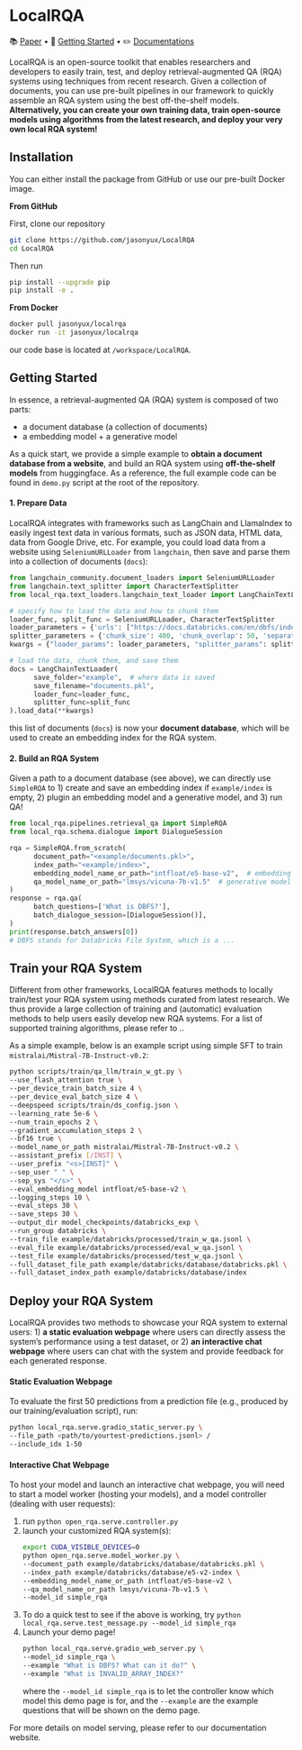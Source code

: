 # LocalRQA

:books: <a href="https://arxiv.org/abs/2403.00982">Paper</a> • :rocket: <a href="#getting-started">Getting Started</a> • :pencil2: <a href="demo/README.md">Documentations</a>

LocalRQA is an open-source toolkit that enables researchers and developers to easily train, test, and deploy retrieval-augmented QA (RQA) systems using techniques from recent research. Given a collection of documents, you can use pre-built pipelines in our framework to quickly assemble an RQA system using the best off-the-shelf models. **Alternatively, you can create your own training data, train open-source models using algorithms from the latest research, and deploy your very own local RQA system!**

## Installation

You can either install the package from GitHub or use our pre-built Docker image.

**From GitHub**

First, clone our repository

```bash
git clone https://github.com/jasonyux/LocalRQA
cd LocalRQA
```


Then run

```bash
pip install --upgrade pip
pip install -e .
```


**From Docker**

```bash
docker pull jasonyux/localrqa
docker run -it jasonyux/localrqa
```


our code base is located at ``/workspace/LocalRQA``.

## Getting Started

In essence, a retrieval-augmented QA (RQA) system is composed of two parts:

- a document database (a collection of documents)
- a embedding model + a generative model

As a quick start, we provide a simple example to **obtain a document database from a website**, and build an RQA system using **off-the-shelf models** from huggingface. As a reference, the full example code can be found in ``demo.py`` script at the root of the repository.

#### 1. Prepare Data

LocalRQA integrates with frameworks such as LangChain and LlamaIndex to easily ingest text data in various formats, such as JSON data, HTML data, data from Google Drive, etc. For example, you could load data from a website using ``SeleniumURLLoader`` from ``langchain``, then save and parse them into a collection of documents (``docs``):

```python
from langchain_community.document_loaders import SeleniumURLLoader
from langchain.text_splitter import CharacterTextSplitter
from local_rqa.text_loaders.langchain_text_loader import LangChainTextLoader

# specify how to load the data and how to chunk them
loader_func, split_func = SeleniumURLLoader, CharacterTextSplitter
loader_parameters = {'urls': ["https://docs.databricks.com/en/dbfs/index.html"]}
splitter_parameters = {'chunk_size': 400, 'chunk_overlap': 50, 'separator': "\n\n"}
kwargs = {"loader_params": loader_parameters, "splitter_params": splitter_parameters}

# load the data, chunk them, and save them
docs = LangChainTextLoader(
      save_folder="example",  # where data is saved
      save_filename="documents.pkl",
      loader_func=loader_func,
      splitter_func=split_func
).load_data(**kwargs)
```

this list of documents (``docs``) is now your **document database**, which will be used to create an embedding index for the RQA system.

#### 2. Build an RQA System

Given a path to a document database (see above), we can directly use ``SimpleRQA`` to 1) create and save an embedding index if ``example/index`` is empty, 2) plugin an embedding model and a generative model, and 3) run QA!

```python
from local_rqa.pipelines.retrieval_qa import SimpleRQA
from local_rqa.schema.dialogue import DialogueSession

rqa = SimpleRQA.from_scratch(
      document_path="<example/documents.pkl>",
      index_path="<example/index>",
      embedding_model_name_or_path="intfloat/e5-base-v2",  # embedding model
      qa_model_name_or_path="lmsys/vicuna-7b-v1.5"  # generative model
)
response = rqa.qa(
      batch_questions=['What is DBFS?'],
      batch_dialogue_session=[DialogueSession()],
)
print(response.batch_answers[0])
# DBFS stands for Databricks File System, which is a ...
```

## Train your RQA System

Different from other frameworks, LocalRQA features methods to locally train/test your RQA system using methods curated from latest research. We thus provide a large collection of training and (automatic) evaluation methods to help users easily develop new RQA systems. For a list of supported training algorithms, please refer to ..

As a simple example, below is an example script using simple SFT to train ``mistralai/Mistral-7B-Instruct-v0.2``:

```bash
python scripts/train/qa_llm/train_w_gt.py \
--use_flash_attention true \
--per_device_train_batch_size 4 \
--per_device_eval_batch_size 4 \
--deepspeed scripts/train/ds_config.json \
--learning_rate 5e-6 \
--num_train_epochs 2 \
--gradient_accumulation_steps 2 \
--bf16 true \
--model_name_or_path mistralai/Mistral-7B-Instruct-v0.2 \
--assistant_prefix [/INST] \
--user_prefix "<s>[INST]" \
--sep_user " " \
--sep_sys "</s>" \
--eval_embedding_model intfloat/e5-base-v2 \
--logging_steps 10 \
--eval_steps 30 \
--save_steps 30 \
--output_dir model_checkpoints/databricks_exp \
--run_group databricks \
--train_file example/databricks/processed/train_w_qa.jsonl \
--eval_file example/databricks/processed/eval_w_qa.jsonl \
--test_file example/databricks/processed/test_w_qa.jsonl \
--full_dataset_file_path example/databricks/database/databricks.pkl \
--full_dataset_index_path example/databricks/database/index
```

## Deploy your RQA System

LocalRQA provides two methods to showcase your RQA system to external users: 1) **a static evaluation webpage** where users can directly assess the system’s performance using a test dataset, or 2) **an interactive chat webpage** where users can chat with the system and provide feedback for each generated response.

#### Static Evaluation Webpage

To evaluate the first 50 predictions from a prediction file (e.g., produced by our training/evaluation script), run:

```bash
python local_rqa.serve.gradio_static_server.py \
--file_path <path/to/yourtest-predictions.jsonl> /
--include_idx 1-50
```

#### Interactive Chat Webpage

To host your model and launch an interactive chat webpage, you will need to start a model worker (hosting your models), and a model controller (dealing with user requests):

1. run `python open_rqa.serve.controller.py`
2. launch your customized RQA system(s):
      ```bash
      export CUDA_VISIBLE_DEVICES=0
      python open_rqa.serve.model_worker.py \
      --document_path example/databricks/database/databricks.pkl \
      --index_path example/databricks/database/e5-v2-index \
      --embedding_model_name_or_path intfloat/e5-base-v2 \
      --qa_model_name_or_path lmsys/vicuna-7b-v1.5 \
      --model_id simple_rqa
      ```
3. To do a quick test to see if the above is working, try `python local_rqa.serve.test_message.py --model_id simple_rqa`
4. Launch your demo page!
      ```bash
      python local_rqa.serve.gradio_web_server.py \
      --model_id simple_rqa \
      --example "What is DBFS? What can it do?" \
      --example "What is INVALID_ARRAY_INDEX?"
      ```
      where the `--model_id simple_rqa` is to let the controller know which model this demo page is for, and the `--example` are the example questions that will be shown on the demo page.


For more details on model serving, please refer to our documentation website.



